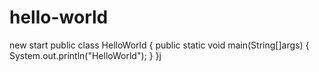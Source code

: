 # hello-world
new start
public class HelloWorld {
public static void main(String[]args) {
System.out.println("HelloWorld");
}
}j
